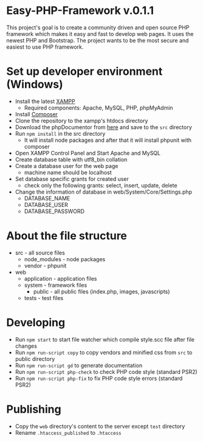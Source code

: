 # Easy-PHP-Framework v.0.1.1
This project's goal is to create a community driven and open source PHP framework which makes it easy and fast to develop web pages. It uses the newest PHP and Bootstrap. The project wants to be the most secure and easiest to use PHP framework.

# Set up developer environment (Windows)
- Install the latest [XAMPP](https://www.apachefriends.org/hu/index.html)
  - Required components: Apache, MySQL, PHP, phpMyAdmin
- Install [Composer](https://getcomposer.org/doc/00-intro.md#installation-windows)
- Clone the repository to the xampp's htdocs directory
- Download the phpDocumentor from [here](http://www.phpdoc.org/phpDocumentor.phar) and save to the ```src``` directory
- Run ```npm install``` in the src directory
  - It will install node packages and after that it will install phpunit with composer
- Open XAMPP Control Panel and Start Apache and MySQL
- Create database table with utf8_bin collation
- Create a database user for the web page
  - machine name should be localhost
- Set database specific grants for created user
    - check only the following grants: select, insert, update, delete
- Change the information of database in web/System/Core/Settings.php
  - DATABASE_NAME
  - DATABASE_USER
  - DATABASE_PASSWORD
  
# About the file structure
- src - all source files
  - node_modules - node packages
  - vendor - phpunit
- web
  - application - application files
  - system - framework files
    - public - all public files (index.php, images, javascripts)
  - tests - test files

# Developing
- Run ```npm start``` to start file watcher which compile style.scc file after file changes
- Run ```npm run-script copy``` to copy vendors and minified css from ```src``` to public directory
- Run ```npm run-script gd``` to generate documentation  
- Run ```npm run-script php-check``` to check PHP code style (standard PSR2)
- Run ```npm run-script php-fix``` to fix PHP code style errors (standard PSR2)

# Publishing
- Copy the ```web``` directory's content to the server except ```test``` directory
- Rename ```.htaccess_published``` to ```.htaccess```
